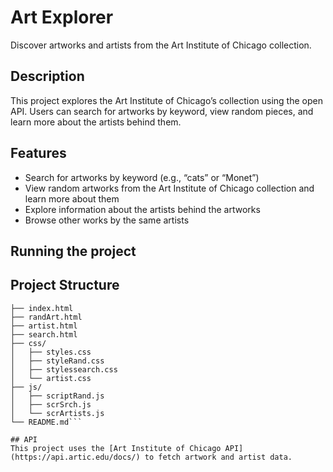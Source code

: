 # Art Explorer
Discover artworks and artists from the Art Institute of Chicago collection.

## Description
This project explores the Art Institute of Chicago’s collection using the open API. Users can search for artworks by keyword, view random pieces, and learn more about the artists behind them.

## Features
- Search for artworks by keyword (e.g., “cats” or “Monet”)  
- View random artworks from the Art Institute of Chicago collection and learn more about them  
- Explore information about the artists behind the artworks  
- Browse other works by the same artists

## Running the project


## Project Structure

```text
├── index.html
├── randArt.html
├── artist.html
├── search.html
├── css/
│   ├── styles.css
│   ├── styleRand.css
│   ├── stylessearch.css
│   └── artist.css
├── js/
│   ├── scriptRand.js
│   ├── scrSrch.js
│   └── scrArtists.js
└── README.md```

## API
This project uses the [Art Institute of Chicago API](https://api.artic.edu/docs/) to fetch artwork and artist data.
